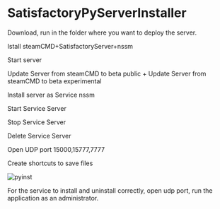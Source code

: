 # SatisfactoryPyServerInstaller

Download, run in the folder where you want to deploy the server.


Istall steamCMD+SatisfactoryServer+nssm

Start server

Update Server from steamCMD to beta public + Update Server from steamCMD to beta experimental


Install server as Service nssm

Start Service Server

Stop Service Server

Delete Service Server

Open UDP port 15000,15777,7777

Create shortcuts to save files

![pyinst](https://user-images.githubusercontent.com/106923482/172356874-b24eb7c2-74b5-4946-a9b8-128fe75ac072.png)





For the service to install and uninstall correctly, open udp port, run the application as an administrator.
